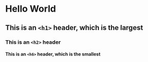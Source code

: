 # Hello World

## This is an `<h1>` header, which is the largest

### This is an `<h2>` header

#### This is an `<h6>` header, which is the smallest
